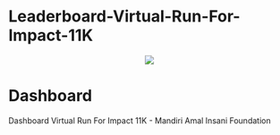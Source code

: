 # Leaderboard-Virtual-Run-For-Impact-11K

<div align="center">
  <img src="https://drive.google.com/file/d/1tgtm0e9niid8xEzcylPhA6ZeDq0iyu_F/view?usp=sharing">
</div>

# Dashboard
Dashboard Virtual Run For Impact 11K - Mandiri Amal Insani Foundation
